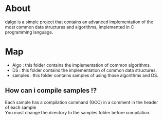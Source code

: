 # About
dalgo is a simple project that contains an advanced implementation of the most common data structures and algorithms, implemented in C programming language.

# Map
- Algo      : this folder contains the implementation of common algorithms.
- DS        : this folder contains the implementation of common data structures.
- samples   : this folder contains samples of using those algorithms and DS.

## How can i compile samples !?
Each sample has a compilation command (GCC) in a comment in the header of each sample\
You must change the directory to the samples folder before compilation.